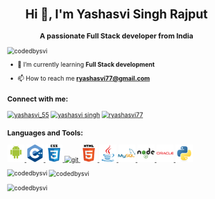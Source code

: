 <h1 align="center">Hi 👋, I'm Yashasvi Singh Rajput</h1>
<h3 align="center">A passionate Full Stack developer from India</h3>
<imp aling="right" alt="coding"width="400"src="https://cdn.pixabay.com/photo/2024/05/20/13/28/ai-generated-8775232_1280.png">

<p align="left"> <img src="https://komarev.com/ghpvc/?username=codedbysvi&label=Profile%20views&color=0e75b6&style=flat" alt="codedbysvi" /> </p>

- 🌱 I’m currently learning **Full Stack development**

- 📫 How to reach me **ryashasvi77@gmail.com**


<h3 align="left">Connect with me:</h3>
<p align="left">
<a href="https://twitter.com/yashasvi_55" target="blank"><img align="center" src="https://raw.githubusercontent.com/rahuldkjain/github-profile-readme-generator/master/src/images/icons/Social/twitter.svg" alt="yashasvi_55" height="30" width="40" /></a>
<a href="https://linkedin.com/in/yashasvi singh" target="blank"><img align="center" src="https://raw.githubusercontent.com/rahuldkjain/github-profile-readme-generator/master/src/images/icons/Social/linked-in-alt.svg" alt="yashasvi singh" height="30" width="40" /></a>  
<a href="https://www.hackerrank.com/ryashasvi77" target="blank"><img align="center" src="https://raw.githubusercontent.com/rahuldkjain/github-profile-readme-generator/master/src/images/icons/Social/hackerrank.svg" alt="ryashasvi77" height="30" width="40" /></a>
</p>

<h3 align="left">Languages and Tools:</h3>
<p align="left"> <a href="https://developer.android.com" target="_blank" rel="noreferrer"> <img src="https://raw.githubusercontent.com/devicons/devicon/master/icons/android/android-original-wordmark.svg" alt="android" width="40" height="40"/> </a> <a href="https://www.w3schools.com/cpp/" target="_blank" rel="noreferrer"> <img src="https://raw.githubusercontent.com/devicons/devicon/master/icons/cplusplus/cplusplus-original.svg" alt="cplusplus" width="40" height="40"/> </a> <a href="https://www.w3schools.com/css/" target="_blank" rel="noreferrer"> <img src="https://raw.githubusercontent.com/devicons/devicon/master/icons/css3/css3-original-wordmark.svg" alt="css3" width="40" height="40"/> </a> <a href="https://git-scm.com/" target="_blank" rel="noreferrer"> <img src="https://www.vectorlogo.zone/logos/git-scm/git-scm-icon.svg" alt="git" width="40" height="40"/> </a> <a href="https://www.w3.org/html/" target="_blank" rel="noreferrer"> <img src="https://raw.githubusercontent.com/devicons/devicon/master/icons/html5/html5-original-wordmark.svg" alt="html5" width="40" height="40"/> </a> <a href="https://www.java.com" target="_blank" rel="noreferrer"> <img src="https://raw.githubusercontent.com/devicons/devicon/master/icons/java/java-original.svg" alt="java" width="40" height="40"/> </a> <a href="https://www.mysql.com/" target="_blank" rel="noreferrer"> <img src="https://raw.githubusercontent.com/devicons/devicon/master/icons/mysql/mysql-original-wordmark.svg" alt="mysql" width="40" height="40"/> </a> <a href="https://nodejs.org" target="_blank" rel="noreferrer"> <img src="https://raw.githubusercontent.com/devicons/devicon/master/icons/nodejs/nodejs-original-wordmark.svg" alt="nodejs" width="40" height="40"/> </a> <a href="https://www.oracle.com/" target="_blank" rel="noreferrer"> <img src="https://raw.githubusercontent.com/devicons/devicon/master/icons/oracle/oracle-original.svg" alt="oracle" width="40" height="40"/> </a> <a href="https://www.python.org" target="_blank" rel="noreferrer"> <img                                                                    src="https://raw.githubusercontent.com/devicons/devicon/master/icons/python/python-original.svg" alt="python" width="40" height="40"/> </a> <a href="https://reactjs.org/" target="_blank" rel="noreferrer"> <im                                                                                                                                                  src="https://raw.githubusercontent.com/devicons/devicon/master/icons/react/react-original-wordmark.svg" alt="react" width="40" height="40"/> </a> </p>

<p><img align="left" src="https://github-readme-stats.vercel.app/api/top-langs?username=codedbysvi&show_icons=true&locale=en&layout=compact" alt="codedbysvi" /></p>

<p>&nbsp;<img align="center" src="https://github-readme-stats.vercel.app/api?username=codedbysvi&show_icons=true&locale=en" alt="codedbysvi" /></p>

<p><img align="center" src="https://github-readme-streak-stats.herokuapp.com/?user=codedbysvi&" alt="codedbysvi" /></p>
